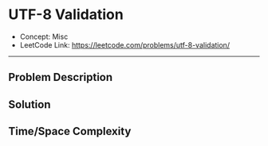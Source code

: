 # UTF-8 Validation

- Concept: Misc
- LeetCode Link: https://leetcode.com/problems/utf-8-validation/

---

## Problem Description

## Solution

## Time/Space Complexity

